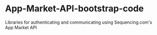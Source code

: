 # App-Market-API-bootstrap-code
Libraries for authenticating and communicating using Sequencing.com's App Market API
